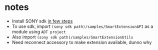 # notes

- Install SONY sdk [in few steps](https://developer.sony.com/develop/wearables/smarteyeglass-sdk/get-started/)
- To use sdk, import `(sony sdk path)/samples/SmartExtensionAPI` as a module using `ADT project`
- Also import `(sony sdk path)/samples/SmartExtensionUtils`
- Need reconnect accessory to make extension available, dunno why
